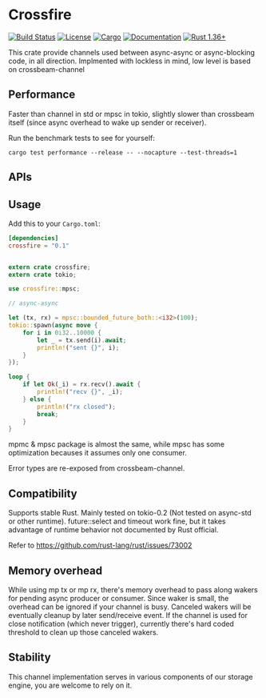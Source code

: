 # Crossfire

[![Build Status](https://github.com/qingstor/crossfire-rs/workflows/Rust/badge.svg)](
https://github.com/qingstor/crossfire-rs/actions)
[![License](https://img.shields.io/badge/license-MIT%20OR%20Apache--2.0-blue.svg)](
https://github.com/qignstor/crossfire-rs#license)
[![Cargo](https://img.shields.io/crates/v/crossfire.svg)](
https://crates.io/crates/crossfire)
[![Documentation](https://docs.rs/crossfire/badge.svg)](
https://docs.rs/crossfire)
[![Rust 1.36+](https://img.shields.io/badge/rust-1.36+-lightgray.svg)](
https://www.rust-lang.org)


This crate provide channels used between async-async or async-blocking code, in all direction.
Implmented with lockless in mind, low level is based on crossbeam-channel

## Performance

Faster than channel in std or mpsc in tokio, slightly slower than crossbeam itself (since async overhead to wake up sender or receiver).

Run the benchmark tests to see for yourself:

	cargo test performance --release -- --nocapture --test-threads=1


## APIs


## Usage

Add this to your `Cargo.toml`:

```toml
[dependencies]
crossfire = "0.1"
```

```rust

extern crate crossfire;
extern crate tokio;

use crossfire::mpsc;

// async-async

let (tx, rx) = mpsc::bounded_future_both::<i32>(100);
tokio::spawn(async move {
    for i in 0i32..10000 {
        let _ = tx.send(i).await;
        println!("sent {}", i);
    }
});

loop {
    if let Ok(_i) = rx.recv().await {
        println!("recv {}", _i);
    } else {
        println!("rx closed");
        break;
    }
}

```

mpmc & mpsc package is almost the same, while mpsc has some optimization becauses it assumes only one consumer.

Error types are re-exposed from crossbeam-channel.


## Compatibility

Supports stable Rust. Mainly tested on tokio-0.2 (Not tested on async-std or other runtime).
future::select and timeout work fine, but it takes advantage of runtime behavior not documented by Rust official.

Refer to https://github.com/rust-lang/rust/issues/73002


## Memory overhead

While using mp tx or mp rx, there's memory overhead to pass along wakers for pending async producer or consumer.
Since waker is small, the overhead can be ignored if your channel is busy.
Canceled wakers will be eventually cleanup by later send/receive event.
If the channel is used for close notification (which never trigger),
currently there's hard coded threshold to clean up those canceled wakers.

## Stability

This channel implementation serves in various components of our storage engine, you are
welcome to rely on it.

